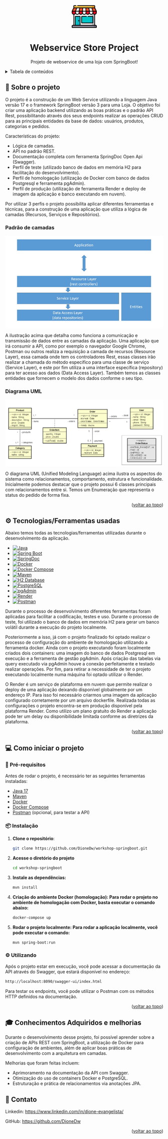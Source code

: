 <!-- PROJECT LOGO -->
<br />
<div align="center">
  <a href="https://github.com/othneildrew/Best-README-Template">
    <img src="images/store.png" alt="Logo" width="80" height="80">
  </a>

<h1 align="center">Webservice Store Project</h1>

  <p align="center">
    Projeto de webservice de uma loja com SpringBoot!
</div>

<details>
  <summary>Tabela de conteúdos</summary>
  <o
    <li>
      <a href="#sobre-o-projeto">Sobre o projeto</a>
      <ul>
         <li><a href="#padrao-de-camadas">Padrão de camadas</a></li>
         <li><a href="#diagrama-uml">Diagrama UML</a></li>
      </ul>
    </li>
    <li>
      <a href="#tecnologiasferramentas-usadas">Tecnologias/Ferramentas usadas</a>
    </li>
    <li>
      <a href="#como-iniciar-o-projeto">Como iniciar o projeto</a>
      <ul>
        <li><a href="#pre-requisitos">Pré-requisitos</a></li>
        <li><a href="#instalacao">Instalação</a></li>
         <li><a href="#utilizando">Utilizando</a></li>
      </ul>
    </li>
    <li><a href="#conhecimentos-adquiridos-e-melhorias">Conhecimentos Adquiridos e melhorias</a></li>
    <li><a href="#contato">Contato</a></li>
  </ol>
</details>



## :mag_right: Sobre o projeto
O projeto é a construção de um Web Service utilizando a linguagem Java versão 17 e o framework SpringBoot versão 3 para uma Loja. O objetivo foi criar uma aplicação backend utilizando as boas práticas e o padrão API Rest, possibilitando através dos seus endpoints realizar as operações CRUD para as principais entidades da base de dados: usuários, produtos, categorias e pedidos.

Características do projeto:
* Lógica de camadas.
* API no padrão REST.
* Documentação completa com ferramenta SpringDoc Open Api (Swagger).
* Perfil de teste (utilizado banco de dados em memória H2 para facilitação do desenvolvimento).
* Perfil de homologação (utilização de Docker com banco de dados Postgresql e ferramenta pgAdmin).
* Perfil de produção (utilização de ferramenta Render e deploy de imagem da aplicação e banco executando em nuvem).

Por utilizar 3 perfis o projeto possibilita aplicar diferentes ferramentas e técnicas, para a construção de uma aplicação que utiliza a lógica de camadas (Recursos, Serviços e Repositórios).

### Padrão de camadas
<img src="images/layers.png" align="center"/>

A ilustração acima que detalha como funciona a comunicação e transmissão de dados entre as camadas da aplicação. Uma aplicação que irá consumir a API, como por exemplo o navegador Google Chrome, Postman ou outros realiza a requisição a camada de recursos (Resource Layer), essa camada onde tem os controladores Rest, essas classes irão realizar a chamada do método especifico para uma classe de serviço (Service Layer), e este por fim utiliza a uma interface específica (repository) para ter acesso aos dados (Data Access Layer). Também temos as classes entidades que fornecem o modelo dos dados conforme o seu tipo.

### Diagrama UML

<img src="images/diagram.png" align="center"/>

O diagrama UML (Unified Modeling Language) acima ilustra os aspectos do sistema como relacionamentos, comportamento, estrutura e funcionalidade.
Inicialmente podemos destacar que o projeto possui 6 classes principais com relacionamentos entre si. Temos um Enumeração que representa o status do pedido de forma fixa.

<p align="right">(<a href="#readme-top">voltar ao topo</a>)</p>

## :gear: Tecnologias/Ferramentas usadas
Abaixo temos todas as tecnologias/ferramentas utilizadas durante o desenvolvimento da aplicação. 
* [![Java][Java-badge]][Java-url]
* [![Spring Boot][SpringBoot-badge]][SpringBoot-url]
* [![SpringDoc][SpringDoc-badge]][SpringDoc-url]
* [![Docker][Docker-badge]][Docker-url]
* [![Docker Compose][DockerCompose-badge]][DockerCompose-url]
* [![Maven][Maven-badge]][Maven-url]
* [![H2 Database][H2-badge]][H2-url]
* [![PostgreSQL][Postgresql-badge]][Postgresql-url]
* [![pgAdmin][PgAdmin-badge]][PgAdmin-url]
* [![Render][Render-badge]][Render-url]
* [![Postman][Postman-badge]][Postman-url]

Durante o processo de desenvolvimento diferentes ferramentas foram aplicadas para facilitar a codificação, testes e uso. Durante o processo de teste, foi utilizado o banco de dados em memória H2 para gerar um banco volátil durante a execução do projeto localmente.

Posteriormente a isso, já com o projeto finalizado foi optado realizar o processo de configuração do ambiente de homologação utilizando a ferramenta docker. Ainda com o projeto executando foram localmente criados dois containers: uma imagem do banco de dados Postgresql em execução
e a ferramenta de gestão pgAdmin. Após criação das tabelas via query executado via pgAdmin houve a conexão perfeitamente e testado realizar operações. Por fim, para retirar a necessidade de ter o projeto executando localmente numa máquina foi optado utilizar o Render.

O Render é um serviço de plataforma em nuvem que permite realizar o deploy de uma aplicação deixando disponível globalmente por um endereço IP. Para isso foi necessário criarmos uma imagem da aplicação configurado corretamente por um arquivo dockerfile.
Realizada todas as configurações o projeto encontra-se em produção disponível pela plataforma Render. Como utilizo um plano gratuito do Render a aplicação pode ter um delay ou disponibilidade limitada conforme as diretrizes da plataforma.

<p align="right">(<a href="#readme-top">voltar ao topo</a>)</p>


## :computer: Como iniciar o projeto
### :wrench: Pré-requisitos
Antes de rodar o projeto, é necessário ter as seguintes ferramentas instaladas:

* [Java 17](https://www.oracle.com/java/technologies/javase/jdk17-archive-downloads.html)
* [Maven](https://maven.apache.org/install.html)
* [Docker](https://www.docker.com/get-started)
* [Docker Compose](https://docs.docker.com/compose/install/)
* [Postman](https://www.postman.com/downloads/) (opcional, para testar a API)

### :package: Instalação
1. **Clone o repositório**:
   ```bash
   git clone https://github.com/DioneDw/workshop-springboot.git

2. **Acesse o diretório do projeto**
   ```bash
   cd workshop-springboot
3. **Instale as dependências:**
    ```bash
   mvn install
4. **Criação do ambiente Docker (homologação): Para rodar o projeto no ambiente de homologação com Docker, basta executar o comando abaixo:** 
   ```bash
   docker-compose up
5. **Rodar o projeto localmente: Para rodar a aplicação localmente, você pode executar o comando:**
   ```bash
   mvn spring-boot:run

### :gear: Utilizando
Após o projeto estar em execução, você pode acessar a documentação da API através do Swagger, que estará disponível no endereço:
   ```bash
   http://localhost:8090/swagger-ui/index.html
   ```

Para testar os endpoints, você pode utilizar o Postman com os métodos HTTP definidos na documentação.

<p align="right">(<a href="#readme-top">voltar ao topo</a>)</p>


## :mortar_board: Conhecimentos Adquiridos e melhorias
Durante o desenvolvimento desse projeto, foi possível aprender sobre a criação de APIs REST com SpringBoot, a utilização de Docker para configuração de ambientes, além de aplicar boas práticas de desenvolvimento com a arquitetura em camadas.

Melhorias que foram feitas incluem:
- Aprimoramento na documentação da API com Swagger.
- Otimização do uso de containers Docker e PostgreSQL.
- Estruturação e prática de relacionamentos via anotações JPA.

## :email: Contato
Linkedin: https://www.linkedin.com/in/dione-evangelista/

GitHub: https://github.com/DioneDw
<p align="right">(<a href="#readme-top">voltar ao topo</a>)</p>



[Java-badge]: https://img.shields.io/badge/Java-ED8B00?style=for-the-badge&logo=openjdk&logoColor=white
[Java-url]: https://www.java.com/

[SpringBoot-badge]: https://img.shields.io/badge/Spring_Boot-6DB33F?style=for-the-badge&logo=spring-boot&logoColor=white
[SpringBoot-url]: https://spring.io/projects/spring-boot

[SpringDoc-badge]: https://img.shields.io/badge/SpringDoc-6DB33F?style=for-the-badge&logo=spring&logoColor=white
[SpringDoc-url]: https://springdoc.org/

[Docker-badge]: https://img.shields.io/badge/Docker-2496ED?style=for-the-badge&logo=docker&logoColor=white
[Docker-url]: https://www.docker.com/

[DockerCompose-badge]: https://img.shields.io/badge/Docker_Compose-2496ED?style=for-the-badge&logo=docker&logoColor=white
[DockerCompose-url]: https://docs.docker.com/compose/

[Maven-badge]: https://img.shields.io/badge/Maven-C71A36?style=for-the-badge&logo=apache-maven&logoColor=white
[Maven-url]: https://maven.apache.org/

[H2-badge]: https://img.shields.io/badge/H2_Database-003366?style=for-the-badge&logo=h2&logoColor=white
[H2-url]: https://www.h2database.com/

[Postgresql-badge]: https://img.shields.io/badge/PostgreSQL-336791?style=for-the-badge&logo=postgresql&logoColor=white
[Postgresql-url]: https://www.postgresql.org/

[PgAdmin-badge]: https://img.shields.io/badge/pgAdmin-316192?style=for-the-badge&logo=postgresql&logoColor=white
[PgAdmin-url]: https://www.pgadmin.org/

[Render-badge]: https://img.shields.io/badge/Render-46E3B7?style=for-the-badge&logo=render&logoColor=white
[Render-url]: https://render.com/

[Postman-badge]: https://img.shields.io/badge/Postman-FF6C37?style=for-the-badge&logo=postman&logoColor=white
[Postman-url]: https://www.postman.com/
